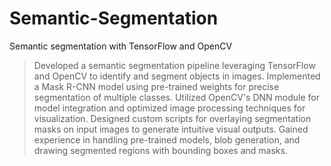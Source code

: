 # Semantic-Segmentation
Semantic segmentation with TensorFlow and OpenCV
> Developed a semantic segmentation pipeline leveraging TensorFlow and OpenCV to identify and segment objects in images.
> Implemented a Mask R-CNN model using pre-trained weights for precise segmentation of multiple classes.
> Utilized OpenCV's DNN module for model integration and optimized image processing techniques for visualization.
> Designed custom scripts for overlaying segmentation masks on input images to generate intuitive visual outputs.
> Gained experience in handling pre-trained models, blob generation, and drawing segmented regions with bounding boxes and masks.
